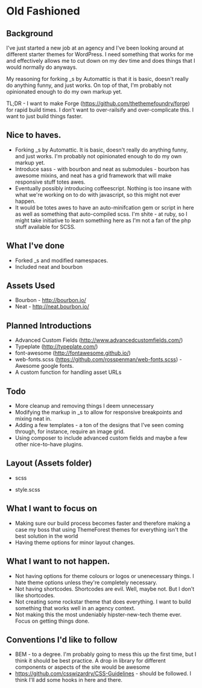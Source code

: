 Old Fashioned
===

Background
---
I've just started a new job at an agency and I've been looking around at different starter themes for WordPress. I need something that works for me and effectively allows me to cut down on my dev time and does things that I would normally do anyways.

My reasoning for forking _s by Automattic is that it is basic, doesn't really do anything funny, and just works. On top of that, I'm probably not opinionated enough to do my own markup yet. 

TL;DR - I want to make Forge (https://github.com/thethemefoundry/forge) for rapid build times. I don't want to over-railsify and over-complicate this. I  want to just build things faster.

Nice to haves.
---
- Forking _s by Automattic. It is basic, doesn't really do anything funny, and just works. I'm probably not opinionated enough to do my own markup yet.
- Introduce sass - with bourbon and neat as submodules - bourbon has awesome mixins, and neat has a grid framework that will make responsive stuff totes awes.
- Eventually possibly introducing coffeescript. Nothing is too insane with what we're working on to do with javascript, so this 
might not ever happen. 
- It would be totes awes to have an auto-minifcation gem or script in here as well as something that auto-compiled scss. I'm shite - at ruby, so I might take initiative to learn something here as I'm not a fan of the php stuff available for SCSS.

What I've done 
---
- Forked _s and modified namespaces.
- Included neat and bourbon

Assets Used
---
- Bourbon - http://bourbon.io/
- Neat - http://neat.bourbon.io/

Planned Introductions
---
- Advanced Custom Fields (http://www.advancedcustomfields.com/)
- Typeplate (http://typeplate.com/)
- font-awesome (http://fontawesome.github.io/)
- web-fonts.scss (https://github.com/rosspenman/web-fonts.scss) - Awesome google fonts.
- A custom function for handling asset URLs

Todo
---
- More cleanup and removing things I deem unnecessary
- Modifying the markup in _s to allow for responsive breakpoints and mixing neat in.
- Adding a few templates - a ton of the designs that I've seen coming through, for instance, require an image grid. 
- Using composer to include advanced custom fields and maybe a few other nice-to-have plugins.

Layout (Assets folder)
---
- scss
* style.scss

What I want to focus on
---
- Making sure our build process becomes faster and therefore making a case my boss that using ThemeForest themes for everything 
isn't the best solution in the world
- Having theme options for minor layout changes.

What I want to not happen.
---
- Not having options for theme colours or logos or unenecessary things. I hate theme options unless they're completely necessary.
- Not having shortcodes. Shortcodes are evil. Well, maybe not. But I don't like shortcodes. 
- Not creating some rockstar theme that does everything. I want to build something that works well in an agency context.
- Not making this the most undeniably hipster-new-tech theme ever. Focus on getting things done. 

Conventions I'd like to follow
---
- BEM - to a degree. I'm probably going to mess this up the first time, but I think it should be best practice. A drop in library for different components or aspects of the site would be awesome
- https://github.com/csswizardry/CSS-Guidelines - should be followed. I think I'll add some hooks in here and there.